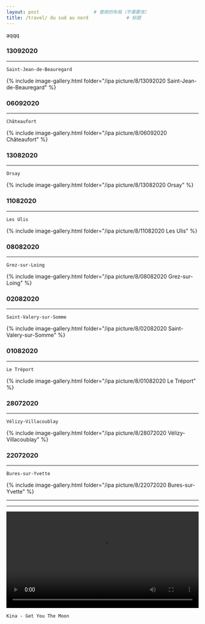 ```yaml
---
layout: post   				    # 使用的布局（不需要改）
title: /travel/ du sud au nord				# 标题
---
```



<!-- require APlayer -->
<link rel="stylesheet" href="/ipa picture/css/APlayer.min.css">
<div id="aplayer"></div>
<script src="/ipa picture/js/APlayer.min.js"></script> 


<!-- APlayer 加载参数 -->
<!-- <script type="text/javascript">
const ap = new APlayer({
    container: document.getElementById('aplayer'),
    preload: 'none',
    lrcType: 3,
    audio: {
        name: '暧昧',
        artist: '王菲',
        url: '/ipa picture/6/王菲 - 暧昧.mp3',
        cover: '/ipa picture/6/王菲 - 暧昧.jpg',
        lrc: '/ipa picture/6/王菲 - 暧昧.lrc'
    }
});
</script> -->


<!-- APlayer-full 加载参数 -->
<script type="text/javascript">
const ap = new APlayer({
    container: document.getElementById('aplayer'),
    fixed: false,
    mini: false,
    autoplay: false,
    theme: '#b7daff',
    loop: 'all', 
    order: 'list',
    preload: 'metadata',
    volume: 0.7,
    mutex: true,
    lrcType: 3,
    listFolded: false,
    listMaxHeight: 90,
    storageName: 'aplayer-setting',
    audio: [
        {
            name: '出现又离开 (Live)',
            artist: '梁博',
            url: '/ipa picture/chanson/lx-music-desktop-v1.8.2-win_x86-green/梁博 - 出现又离开 (Live).mp3',
            cover: '/ipa picture/chanson/lx-music-desktop-v1.8.2-win_x86-green/梁博 - 出现又离开 (Live).jpg',
            lrc: '/ipa picture/chanson/lx-music-desktop-v1.8.2-win_x86-green/梁博 - 出现又离开 (Live).lrc'
        },
        {
            name: '日落大道 (Live)',
            artist: '梁博',
            url: '/ipa picture/chanson/lx-music-desktop-v1.8.2-win_x86-green/梁博 - 日落大道 (Live).mp3',
            cover: '/ipa picture/chanson/lx-music-desktop-v1.8.2-win_x86-green/梁博 - 日落大道 (Live).jpg',
            lrc: '/ipa picture/chanson/lx-music-desktop-v1.8.2-win_x86-green/梁博 - 日落大道 (Live).lrc'
        },
        {
            name: '让我跟你走',
            artist: '彭羚',
            url: '/ipa picture/chanson/lx-music-desktop-v1.8.2-win_x86-green/彭羚 - 让我跟你走.mp3',
            cover: '/ipa picture/chanson/lx-music-desktop-v1.8.2-win_x86-green/彭羚 - 让我跟你走.jpg',
            lrc: '/ipa picture/chanson/lx-music-desktop-v1.8.2-win_x86-green/彭羚 - 让我跟你走.lrc'
        },        
        {
            name: '重来(Live)',
            artist: '逃跑计划',
            url: '/ipa picture/chanson/Netease/逃跑计划 - 重来(Live).mp3',
            cover: '/ipa picture/chanson/Netease/逃跑计划 - 重来(Live).jpg',
            lrc: '/ipa picture/chanson/Netease/逃跑计划 - 重来(Live).lrc'
        },
        {
            name: '哪里是你的拥抱',
            artist: '逃跑计划',
            url: '/ipa picture/chanson/lx-music-desktop-v1.8.2-win_x86-green/逃跑计划 - 哪里是你的拥抱.mp3',
            cover: '/ipa picture/chanson/lx-music-desktop-v1.8.2-win_x86-green/逃跑计划 - 哪里是你的拥抱.jpg',
            lrc: '/ipa picture/chanson/lx-music-desktop-v1.8.2-win_x86-green/逃跑计划 - 哪里是你的拥抱.lrc'
        },
        {
            name: '阳光照进回忆里',
            artist: '逃跑计划',
            url: '/ipa picture/chanson/lx-music-desktop-v1.8.2-win_x86-green/逃跑计划 - 阳光照进回忆里.mp3',
            cover: '/ipa picture/chanson/lx-music-desktop-v1.8.2-win_x86-green/逃跑计划 - 阳光照进回忆里.jpg',
            lrc: '/ipa picture/chanson/lx-music-desktop-v1.8.2-win_x86-green/逃跑计划 - 阳光照进回忆里.lrc'
        },
        {
            name: '夜空中最亮的星',
            artist: '逃跑计划',
            url: '/ipa picture/chanson/lx-music-desktop-v1.8.2-win_x86-green/逃跑计划 - 夜空中最亮的星.mp3',
            cover: '/ipa picture/chanson/lx-music-desktop-v1.8.2-win_x86-green/逃跑计划 - 夜空中最亮的星.jpg',
            lrc: '/ipa picture/chanson/lx-music-desktop-v1.8.2-win_x86-green/逃跑计划 - 夜空中最亮的星.lrc'
        },
        {
            name: '一万次悲伤(Live)',
            artist: '逃跑计划',
            url: '/ipa picture/chanson/lx-music-desktop-v1.8.2-win_x86-green/逃跑计划 - 一万次悲伤(Live).mp3',
            cover: '/ipa picture/chanson/lx-music-desktop-v1.8.2-win_x86-green/逃跑计划 - 一万次悲伤(Live).jpg',
            lrc: '/ipa picture/chanson/lx-music-desktop-v1.8.2-win_x86-green/逃跑计划 - 一万次悲伤(Live).lrc'
        },
        {
            name: '直到有一天',
            artist: '逃跑计划',
            url: '/ipa picture/chanson/lx-music-desktop-v1.8.2-win_x86-green/逃跑计划 - 直到有一天.mp3',
            cover: '/ipa picture/chanson/lx-music-desktop-v1.8.2-win_x86-green/逃跑计划 - 直到有一天.jpg',
            lrc: '/ipa picture/chanson/lx-music-desktop-v1.8.2-win_x86-green/逃跑计划 - 直到有一天.lrc'
        },        
        {
            name: '暧昧',
            artist: '王菲',
            url: '/ipa picture/6/王菲 - 暧昧.mp3',
            cover: '/ipa picture/6/王菲 - 暧昧.jpg',
            lrc: '/ipa picture/6/王菲 - 暧昧.lrc'
        },
        {
            name: '偿还',
            artist: '王菲',
            url: '/ipa picture/6/王菲 - 偿还.mp3',
            cover: '/ipa picture/6/王菲 - 偿还.jpg',
            lrc: '/ipa picture/6/王菲 - 偿还.lrc'
        },
        {
            name: '如风',
            artist: '王菲',
            url: '/ipa picture/6/王菲 - 如风.mp3',
            cover: '/ipa picture/6/王菲 - 如风.jpg',
            lrc: '/ipa picture/6/王菲 - 如风.lrc'
        },
        {
            name: '爱与痛的边缘',
            artist: '王菲',
            url: '/ipa picture/6/王菲 - 爱与痛的边缘.mp3',
            cover: '/ipa picture/6/王菲 - 爱与痛的边缘.jpg',
            lrc: '/ipa picture/6/王菲 - 爱与痛的边缘.lrc'
        }
    ]
});
</script>

<!-- require Nprogress -->
<script src='https://unpkg.com/nprogress@0.2.0/nprogress.js'></script>
<link rel="stylesheet" href="https://unpkg.com/nprogress@0.2.0/nprogress.cssnprogress.css"/>
<!-- require Jquery -->
<script src="https://cdn.jsdelivr.net/npm/jquery@2.2.4/dist/jquery.min.js"></script>
<!-- require Pjax -->
<script src="//cdn.bootcss.com/jquery.pjax/1.9.6/jquery.pjax.min.js"></script>

<script>
$(document).pjax('a[target!=_blank]', '#pjax-container', {
    container: '#pjax-container',
    fragment: '#pjax-container',
    timeout: 8000
}).on('pjax:send',
function() {
    NProgress.start();
}).on('pjax:complete',
function() {
    NProgress.done();
});
</script>

aqqq

### 13092020  ###
----
`Saint-Jean-de-Beauregard`

{% include image-gallery.html folder="/ipa picture/8/13092020 Saint-Jean-de-Beauregard" %}

### 06092020  ###
----
`Châteaufort`

{% include image-gallery.html folder="/ipa picture/8/06092020 Châteaufort" %}

### 13082020  ###
----
`Orsay`

{% include image-gallery.html folder="/ipa picture/8/13082020 Orsay" %}

### 11082020  ###
----
`Les Ulis`

{% include image-gallery.html folder="/ipa picture/8/11082020 Les Ulis" %}

### 08082020  ###
----
`Grez-sur-Loing`

{% include image-gallery.html folder="/ipa picture/8/08082020 Grez-sur-Loing" %}

### 02082020  ###
----
`Saint-Valery-sur-Somme`

{% include image-gallery.html folder="/ipa picture/8/02082020 Saint-Valery-sur-Somme" %}

### 01082020  ###
----
`Le Tréport`

{% include image-gallery.html folder="/ipa picture/8/01082020 Le Tréport" %}

### 28072020  ###
----
`Vélizy-Villacoublay`

{% include image-gallery.html folder="/ipa picture/8/28072020 Vélizy-Villacoublay" %}


### 22072020  ###
----
`Bures-sur-Yvette`

{% include image-gallery.html folder="/ipa picture/8/22072020 Bures-sur-Yvette" %}

----
----

<video width="100%" height="auto" controls>
<source src="https://raw.githubusercontent.com/startadaywithasmile/startadaywithasmile.github.io/master/ipa%20picture/8/Kina%20-%20Get%20You%20The%20Moon.mp4">
</video>

`Kina - Get You The Moon`

